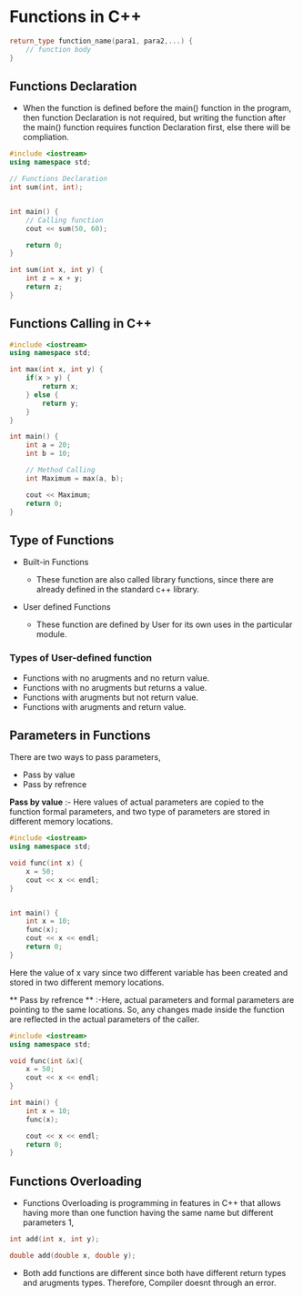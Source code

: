# Functions in C++

```cpp
return_type function_name(para1, para2,...) {
    // function body
}

```

## Functions Declaration

- When the function is defined before the main() function in the program, then function Declaration is not required, but writing
the function after the main() function requires function Declaration first, else there will be compliation.

```cpp
#include <iostream>
using namespace std;

// Functions Declaration
int sum(int, int);


int main() {
    // Calling function
    cout << sum(50, 60);

    return 0;
}

int sum(int x, int y) {
    int z = x + y;
    return z;
}


```

## Functions Calling in C++

```cpp
#include <iostream>
using namespace std;

int max(int x, int y) {
    if(x > y) {
        return x;
    } else {
        return y;
    }
}

int main() {
    int a = 20;
    int b = 10;

    // Method Calling
    int Maximum = max(a, b);

    cout << Maximum;
    return 0;
}

```

## Type of Functions

- Built-in Functions
   - These function are also called library functions, since there are already defined in the standard c++ library.

- User defined Functions
   - These function are defined by User for its own uses in the particular module.

### Types of User-defined function

   - Functions with no arugments and no return value.
   - Functions with no arugments but returns a value.
   - Functions with arugments but not return value.
   - Functions with arugments and return value.

## Parameters in Functions

There are two ways to pass parameters,
   - Pass by value
   - Pass by refrence

**Pass by value** :- Here values of actual parameters are copied to the function formal parameters, and two type of parameters 
are stored in different memory locations.

```cpp
#include <iostream>
using namespace std;

void func(int x) {
    x = 50;
    cout << x << endl;
}


int main() {
    int x = 10;
    func(x);
    cout << x << endl;
    return 0;
}

```

Here the value of x vary since two different variable has been created and stored in two different memory locations.

** Pass by refrence **  :-Here, actual parameters and formal parameters are pointing to the same locations. So, any changes made
inside the function are reflected in the actual parameters of the caller.

```cpp
#include <iostream>
using namespace std;

void func(int &x){
    x = 50;
    cout << x << endl;
}

int main() {
    int x = 10;
    func(x);

    cout << x << endl;
    return 0;
}

```

## Functions Overloading

- Functions Overloading is programming in features in C++ that allows having more than one function having the same name but
different parameters 1,

```cpp
int add(int x, int y);

double add(double x, double y);

```
- Both add functions are different since both have different return types and arugments types. Therefore, Compiler doesnt through
an error.













